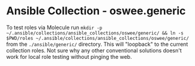# Ansible Collection - oswee.generic

To test roles via Molecule run `mkdir -p ~/.ansible/collections/ansible_collections/oswee/generic/ && ln -s $PWD/roles ~/.ansible/collections/ansible_collections/oswee/generic/`
from the `./ansible/generic/` directory. This will "loopback" to the current collection roles.
Not sure why any other conventional solutions doesn't work for local role testing without pinging the web.
